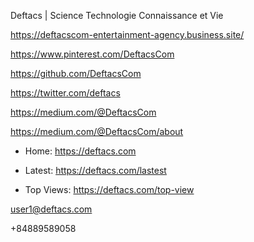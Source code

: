  Deftacs | Science Technologie Connaissance et Vie 
 
https://deftacscom-entertainment-agency.business.site/

https://www.pinterest.com/DeftacsCom

https://github.com/DeftacsCom

https://twitter.com/deftacs

https://medium.com/@DeftacsCom

https://medium.com/@DeftacsCom/about


+ Home: https://deftacs.com

+ Latest: https://deftacs.com/lastest

+ Top Views: https://deftacs.com/top-view

user1@deftacs.com

+84889589058
